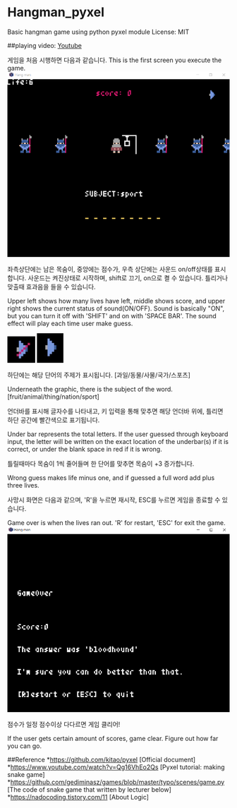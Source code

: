 # Hangman_pyxel
Basic hangman game using python pyxel module 
License: MIT

##playing video:
[Youtube](https://youtu.be/toaOOZVWynA)

게임을 처음 시행하면 다음과 같습니다.
This is the first screen you execute the game.
![firstScene](https://github.com/J2020n21/Hangman_pyxel/blob/main/Screenshots/screenshot_playing1.jpg)


좌측상단에는 남은 목숨이, 중앙에는 점수가, 우측 상단에는 사운드 on/off상태를 표시합니다.
사운드는 켜진상태로 시작하며, shift로 끄기, on으로 켤 수 있습니다. 틀리거나 맞출때 효과음을 들을 수 있습니다.

Upper left shows how many lives have left, middle shows score, and upper right shows the current status of sound(ON/OFF).
Sound is basically "ON", but you can turn it off with 'SHIFT' and on with 'SPACE BAR'.
The sound effect will play each time user make guess.

![soundOff](https://github.com/J2020n21/Hangman_pyxel/blob/main/Screenshots/screenshot_sound_off.png)
![soundOn](https://github.com/J2020n21/Hangman_pyxel/blob/main/Screenshots/screenshot_sound_on.jpg)



하단에는 해당 단어의 주제가 표시됩니다. [과일/동물/사물/국가/스포츠]

Underneath the graphic, there is the subject of the word. [fruit/animal/thing/nation/sport]


언더바를 표시해 글자수를 나타내고, 키 입력을 통해 맞추면 해당 언더바 위에, 틀리면 하단 공간에 빨간색으로 표기됩니다. 

Under bar represents the total letters. If the user guessed through keyboard input, the letter will be written on the exact location of the underbar(s) if it is correct, or under the blank space in red if it is wrong.
 
 
틀릴때마다 목숨이 1씩 줄어들며 한 단어를 맞추면 목숨이 +3 증가합니다.

Wrong guess makes life minus one, and if guessed a full word add plus three lives.


사망시 화면은 다음과 같으며, 'R'을 누르면 재시작, ESC를 누르면 게임을 종료할 수 있습니다.

Game over is when the lives ran out. 'R' for restart, 'ESC' for exit the game.
![gameOver](https://github.com/J2020n21/Hangman_pyxel/blob/main/Screenshots/screenshot_gameover.png)


점수가 일정 점수이상 다다르면 게임 클리어!

If the user gets certain amount of scores, game clear.
Figure out how far you can go.



##Reference
*https://github.com/kitao/pyxel [Official document]
*https://www.youtube.com/watch?v=Qg16VhEo2Qs [Pyxel tutorial: making snake game]
*https://github.com/gediminasz/games/blob/master/typo/scenes/game.py [The code of snake game that written by lecturer below]
*https://nadocoding.tistory.com/11 [About Logic]
